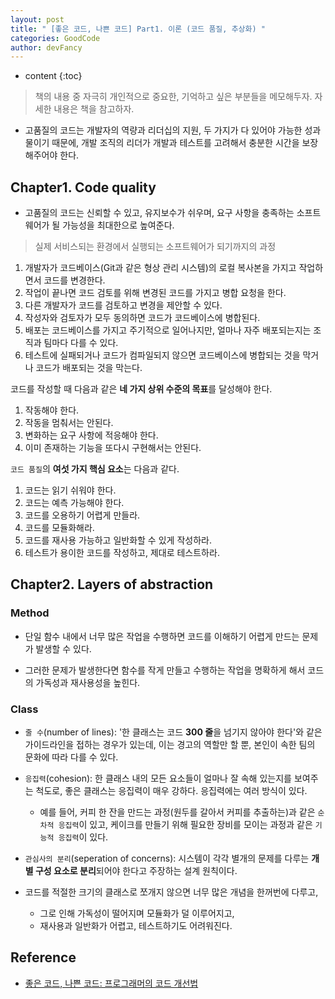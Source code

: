 ```yaml
---
layout: post
title: " [좋은 코드, 나쁜 코드] Part1. 이론 (코드 품질, 추상화) "
categories: GoodCode
author: devFancy
---
```

* content
{:toc}

> 책의 내용 중 자극히 개인적으로 중요한, 기억하고 싶은 부분들을 메모해두자. 자세한 내용은 책을 참고하자.

- 고품질의 코드는 개발자의 역량과 리더십의 지원, 두 가지가 다 있어야 가능한 성과물이기 때문에, 개발 조직의 리더가 개발과 테스트를 고려해서 충분한 시간을 보장해주어야 한다.

## Chapter1. Code quality

- 고품질의 코드는 신뢰할 수 있고, 유지보수가 쉬우며, 요구 사항을 충족하는 소프트웨어가 될 가능성을 최대한으로 높여준다.

> 실제 서비스되는 환경에서 실행되는 소프트웨어가 되기까지의 과정

1. 개발자가 코드베이스(Git과 같은 형상 관리 시스템)의 로컬 복사본을 가지고 작업하면서 코드를 변경한다.
2. 작업이 끝나면 코드 검토를 위해 변경된 코드를 가지고 병합 요청을 한다.
3. 다른 개발자가 코드를 검토하고 변경을 제안할 수 있다.
4. 작성자와 검토자가 모두 동의하면 코드가 코드베이스에 병합된다.
5. 배포는 코드베이스를 가지고 주기적으로 일어나지만, 얼마나 자주 배포되는지는 조직과 팀마다 다를 수 있다.
6. 테스트에 실패되거나 코드가 컴파일되지 않으면 코드베이스에 병합되는 것을 막거나 코드가 배포되는 것을 막는다.

코드를 작성할 때 다음과 같은 **네 가지 상위 수준의 목표**를 달성해야 한다.

1. 작동해야 한다.
2. 작동을 멈춰서는 안된다.
3. 변화하는 요구 사항에 적응해야 한다.
4. 이미 존재하는 기능을 또다시 구현해서는 안된다.

`코드 품질`의 **여섯 가지 핵심 요소**는 다음과 같다.

1. 코드는 읽기 쉬워야 한다.
2. 코드는 예측 가능해야 한다.
3. 코드를 오용하기 어렵게 만들라.
4. 코드를 모듈화해라.
5. 코드를 재사용 가능하고 일반화할 수 있게 작성하라.
6. 테스트가 용이한 코드를 작성하고, 제대로 테스트하라.

## Chapter2. Layers of abstraction

### Method

- 단일 함수 내에서 너무 많은 작업을 수행하면 코드를 이해하기 어렵게 만드는 문제가 발생할 수 있다.

- 그러한 문제가 발생한다면 함수를 작게 만들고 수행하는 작업을 명확하게 해서 코드의 가독성과 재사용성을 높힌다.

### Class

- `줄 수`(number of lines): '한 클래스는 코드 **300 줄**을 넘기지 않아야 한다'와 같은 가이드라인을 접하는 경우가 있는데, 이는 경고의 역할만 할 뿐, 본인이 속한 팀의 문화에 따라 다를 수 있다.

- `응집력`(cohesion): 한 클래스 내의 모든 요소들이 얼마나 잘 속해 있는지를 보여주는 척도로, 좋은 클래스는 응집력이 매우 강하다. 응집력에는 여러 방식이 있다.

  - 예를 들어, 커피 한 잔을 만드는 과정(원두를 갈아서 커피를 추출하는)과 같은 `순차적 응집력`이 있고, 케이크를 만들기 위해 필요한 장비를 모이는 과정과 같은 `기능적 응집력`이 있다.

- `관심사의 분리`(seperation of concerns): 시스템이 각각 별개의 문제를 다루는 **개별 구성 요소로 분리**되어야 한다고 주장하는 설계 원칙이다.

- 코드를 적절한 크기의 클래스로 쪼개지 않으면 너무 많은 개념을 한꺼번에 다루고,
  - 그로 인해 가독성이 떨어지며 모듈화가 덜 이루어지고,
  - 재사용과 일반화가 어렵고, 테스트하기도 어려워진다.

## Reference

- [좋은 코드, 나쁜 코드: 프로그래머의 코드 개선법](https://product.kyobobook.co.kr/detail/S000061353995)
